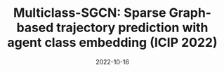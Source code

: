 ---
title: "Multiclass-SGCN: Sparse Graph-based trajectory prediction with agent class embedding (ICIP 2022)"
collection: publications
permalink: /publication/2022-MulticlassSGCN
date: 2022-10-16
venue: 'IEEE International Conference on Image Processing (ICIP)'
paperurl: '/files/pdf/research/Multiclass-SGCN.pdf'
link: 'https://arxiv.org/abs/2206.15275'

citation: '@inproceedings{li2022multiclass,
  title={Multiclass-SGCN: Sparse Graph-based trajectory prediction with agent class embedding},
  author={Li, Ruochen and Katsigiannis, Stamos and Shum, Hubert PH},
  booktitle={2022 IEEE International Conference on Image Processing (ICIP)},
  pages={2346--2350},
  year={2022},
  organization={IEEE}
}'
---